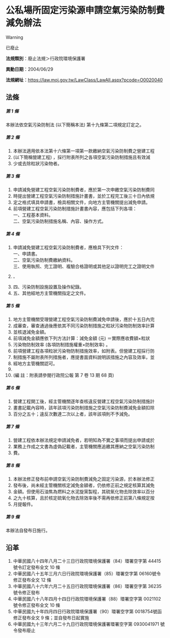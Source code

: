 # 公私場所固定污染源申請空氣污染防制費減免辦法
> [!WARNING]
> 已廢止

**法規類別**：廢止法規＞行政院環境保護署

**異動日期**：2004/06/29  

**法規網址**：https://law.moj.gov.tw/LawClass/LawAll.aspx?pcode=O0020040



## 法條
##### 第 1 條
本辦法依空氣污染防制法 (以下簡稱本法) 第十九條第二項規定訂定之。

##### 第 2 條
1. 本辦法適用依本法第十六條第一項第一款繳納空氣污染防制費之營建工程
1.  (以下簡稱營建工程) ，採行附表所列之各項空氣污染防制措施且有效減
1. 少或去除粒狀污染物者。

##### 第 3 條
1. 申請減免營建工程空氣污染防制費者，應於第一次申繳空氣污染防制費同
1. 時提出營建工程空氣污染防制措施計畫書，並於工程完工後三十日內依規
1. 定之格式填具申請書，檢具相關文件，向地方主管機關提出減免申請。
1. 前項營建工程空氣污染防制措施計畫書內容，應包括下列各項：  
一、工程基本資料。  
二、空氣污染防制措施名稱、內容、操作方式。

##### 第 4 條
1. 申請減免營建工程空氣污染防制費者，應檢具下列文件：  
一、申請書。  
二、空氣污染防制費繳納資料。  
三、使用執照、完工證明、複驗合格證明或其他足以證明完工之證明文件
1.     。
1. 四、污染防制設施設置及操作紀錄。
1. 五、其他經地方主管機關指定之文件。

##### 第 5 條
1. 地方主管機關受理營建工程空氣污染防制費減免申請後，應於十五日內完
1. 成審查，審查通過後應依其不同污染防制措施之粒狀污染物防制效率計算
1. 並核退減免金額。
1. 前項減免金額應依下列方法計算：減免金額 (元) ＝實際應收費額×粒狀
1. 污染物防制效率 (各項防制措施權重×防制效率) 。
1. 前項營建工程各項粒狀污染物防制措施效率，如附表。但營建工程採行防
1. 制措施不屬附表所列措施者，應提書面資料說明該措施之內容及效率，並
1. 經地方主管機關認可。
1. 
1.  (編      註：附表請參閱行政院公報 第 7 卷 13 期 68 頁)

##### 第 6 條
1. 營建工程開工後，經主管機關逐年查核違反營建工程空氣污染防制措施計
1. 畫書記載內容時，該年該項污染防制措施之空氣污染防制費減免金額扣除
1. 百分之五十；違反次數達二次以上者，該年該項則不予減免。

##### 第 7 條
1. 營建工程依本辦法規定申請減免者，若明知為不實之事項而提出申請或於
1. 業務上作成之文書為虛偽記載者，主管機關應追繳其應納之空氣污染防制
1. 費。

##### 第 8 條
1. 本辦法修正發布前申請空氣污染防制費減免之固定污染源，於本辦法修正
1. 發布後，尚未經主管機關核定減免金額者，仍依修正前之規定核算其減免
1. 金額。但使用石油焦為燃料之水泥旋窯製程，其硫氧化物去除效率以百分
1. 之九十核算，且於核定硫氧化物去除效率後不需再依修正前第八條規定按
1. 月提報件。

##### 第 9 條
本辦法自發布日施行。

## 沿革
1. 中華民國八十四年八月二十三日行政院環境保護署（84）環署空字第 44415  號令訂定發布全文 10 條
1. 中華民國八十五年三月六日行政院環境保護署（85）環署空字第 06160號令修正發布全文 12 條
1. 中華民國八十六年六月二十五日行政院環境保護署（86）環署空字第 36235  號令修正發布
1. 中華民國八十八年四月十四日行政院環境保護署（88）環署空字第 0021102  號令修正發布全文 10 條
1. 中華民國九十年四月四日行政院環境保護署（90）環署空字第 0018754號函修正發布全文 9  條；並自發布日起實施
1. 中華民國九十三年六月二十九日行政院環境保護署環署空字第 0930041971 號令發布廢止
